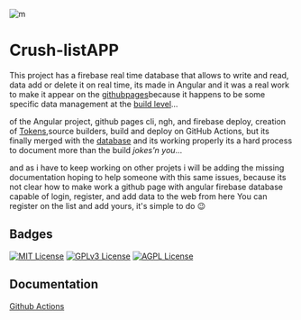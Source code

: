 
![m](https://github.com/jose-campos1/Crush-list/assets/106594685/20f7e27c-9ba2-4953-a3c5-b09099b777d1)


# Crush-listAPP

This project has a firebase real time database that allows to write and read, data add or delete it on real time, its made in Angular and it was a real work to make it appear on the [githubpages](https://jose-campos1.github.io/Crush-list/dist/login)because it happens to be some specific data management at the [build level](https://github.com/jose-campos1/Crush-list/blob/master/package.json)...

 of the Angular project, github pages cli, ngh, and firebase deploy, creation of [Tokens](https://github.com/jose-campos1/Crush-list/blob/master/src/app/data.services.ts),source builders, build and deploy on GitHub Actions, but its finally merged with the [database](https://console.firebase.google.com/u/0/project/data-base1-8cf55/database/data-base1-8cf55-default-rtdb/data?hl=es) and its working properly its a hard process to document more than the build *jokes'n you*... 
 
 and as i have to keep working on other projets i will be adding the missing documentation hoping to help someone with this same issues, because its not clear how to make work a github page with angular firebase database capable of login, register, and add data to the web from here
You can register on the list and add yours, it's simple to do 😉







## Badges

[![MIT License](https://img.shields.io/badge/License-MIT-green.svg)](https://choosealicense.com/licenses/mit/)
[![GPLv3 License](https://img.shields.io/badge/License-GPL%20v3-yellow.svg)](https://opensource.org/licenses/)
[![AGPL License](https://img.shields.io/badge/license-AGPL-blue.svg)](http://www.gnu.org/licenses/agpl-3.0)

## Documentation 
[Github Actions](https://github.com/marketplace/actions/github-action-for-firebase)

